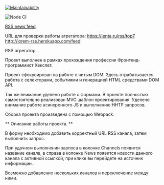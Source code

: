 [![Maintainability](https://api.codeclimate.com/v1/badges/e4bc69461b7be0dada31/maintainability)](https://codeclimate.com/github/buba1301/frontend-project-lvl3/maintainability)

![Node CI](https://github.com/buba1301/frontend-project-lvl3/workflows/Node%20CI/badge.svg)

[RSS news feed](https://frontend-project-lvl3-topaz.now.sh)

URL для проверки работы агрегатора:
https://lenta.ru/rss/top7
http://lorem-rss.herokuapp.com/feed

RSS агрегатор. 

Проект выполнен в рамках прохождения профессии Фронтенд-программист Хекслет.

Проект сфокусирован на работе с читым DOM. Здесь отрабатывается работа с селекторами, событиями и генерацией HTML средствами DOM API.

Так же внимание уделено работе с формами. В проекте полностью самостоятельно реализован MVC шаблон проектирования. Уделено внимание работе асинхронного JS и выполнению HHTP запросов. 

Сборка проекта произведена с помощью Webpack.

** Описание работы проекта. **

В форму необходимо добавить корректный URL RSS канала, затем выполнить запрос.

При удачном выполнении зарпоса в колонке Channels появится название канала, а справа в колонке News появится новости данного канала с активной ссылкой, при клике вы перейдете на источник информации.

Возможно добавление нескольких каналов и переключение между ними.


